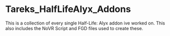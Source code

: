 # Tareks_HalfLifeAlyx_Addons
This is a collection of every single Half-Life: Alyx addon ive worked on.
This also includes the NoVR Script and FGD files used to create these.
